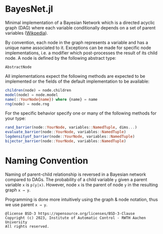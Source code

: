 # BayesNet.jl
Minimal implementation of a Bayesian Network which is a directed acyclic graph (DAG) where each variable conditionally depends on a set of parent variables ([Wikpedia](https://en.wikipedia.org/wiki/Bayesian_network)).

By convention, each node in the graph represents a variable and has a unique name associated to it.
Exceptions can be made for specific node implementations, i.e. a modifier which post-processes the result of its child node.
A node is defined by the following abstract type:
```@doc
AbstractNode
```
All implementations expect the following methods are expected to be implemented or the fields of the default implementation to be available:
```julia
children(node) = node.children
model(node) = node.model
name(::YourNode{name}) where {name} = name
rng(node) = node.rng
```
For the specific behavior specify one or many of the following methods for your type:
```julia
rand_barrier(node::YourNode, variables::NamedTuple, dims...)
evaluate_barrier(node::YourNode, variables::NamedTuple)
logdensityof_barrier(node::YourNode, variables::NamedTuple)
bijector_barrier(node::YourNode, variables::NamedTuple)
```


# Naming Convention
Naming of parent-child relationship is reversed in a Bayesian network compared to DAGs.
The probability of a child variable ``y`` given a parent variable ``x`` is ``p(y|x)``.
However, node ``x`` is the parent of node ``y`` in the resulting graph ``x → y``.

Programming is done more intuitively using the graph & node notation, thus we use parent ``x → y``.

```
@license BSD-3 https://opensource.org/licenses/BSD-3-Clause
Copyright (c) 2023, Institute of Automatic Control - RWTH Aachen University
All rights reserved. 
```